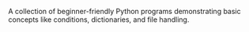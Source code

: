 A collection of beginner-friendly Python programs demonstrating basic concepts like conditions, dictionaries, and file handling.
